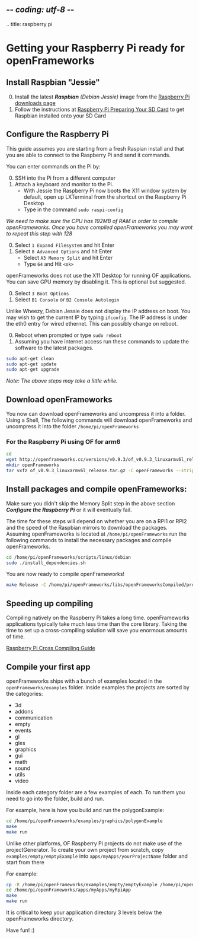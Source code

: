 ## -*- coding: utf-8 -*-
.. title: raspberry pi

Getting your Raspberry Pi ready for openFrameworks
============

    
## Install Raspbian "Jessie"
0. Install the latest _**Raspbian** (Debian Jessie)_ image from the [Raspberry Pi downloads page](http://www.raspberrypi.org/downloads)
1. Follow the instructions at [Raspberry Pi Preparing Your SD Card](http://elinux.org/RPi_Easy_SD_Card_Setup) to get Raspbian installed onto your SD Card

         
## Configure the Raspberry Pi
This guide assumes you are starting from a fresh Raspian install and that you are able to connect to the Raspberry Pi and send it commands.

You can enter commands on the Pi by:

0. SSH into the Pi from a different computer
0. Attach a keyboard and monitor to the Pi.
	* With Jessie the Raspberry Pi now boots the X11 window system by default, open up LXTerminal from the shortcut on the Raspberry Pi Desktop
	* Type in the command `sudo raspi-config`

_We need to make sure the CPU has 192MB of RAM in order to compile openFrameworks. Once you have compiled openFrameworks you may want to repeat this step with 128_

0.  Select `1 Expand Filesystem` and hit Enter
0.  Select `8 Advanced Options` and hit Enter
	* Select `A3 Memory Split` and hit Enter
	* Type `64` and Hit `<ok>`

openFrameworks does not use the X11 Desktop for running OF applications. You can save GPU memory by disabling it. This is optional but suggested.
 
0. Select `3 Boot Options`
0. Select `B1 Console` or `B2 Console Autologin`

Unlike Wheezy, Debian Jessie does not display the IP address on boot. You may wish to get the current IP by typing `ifconfig`. The IP address is under the eth0 entry for wired ethernet. This can possibly change on reboot. 

0. Reboot when prompted or type `sudo reboot`
0. Assuming you have internet access run these commands to update the software to the latest packages.

```sh
sudo apt-get clean
sudo apt-get update
sudo apt-get upgrade
```
_Note: The above steps may take a little while._

## Download openFrameworks
You now can download openFrameworks and uncompress it into a folder. Using a Shell, The following commands will download openFrameworks and uncompress it into the folder `/home/pi/openFrameworks`
 
### For the Raspberry Pi using OF for arm6

```sh
cd
wget http://openframeworks.cc/versions/v0.9.3/of_v0.9.3_linuxarmv6l_release.tar.gz
mkdir openFrameworks
tar vxfz of_v0.9.3_linuxarmv6l_release.tar.gz -C openFrameworks --strip-components 1
```


## Install packages and compile openFrameworks:
 Make sure you didn't skip the Memory Split step in the above section _**Configure the Raspberry Pi**_ or it will eventually fail.
 
The time for these steps will depend on whether you are on a RPI1 or RPI2 and the speed of the Raspbian mirrors to download the packages.
Assuming openFrameworks is located at `/home/pi/openFrameworks` run the following commands to install the necessary packages and compile openFrameworks. 

```sh
cd /home/pi/openFrameworks/scripts/linux/debian
sudo ./install_dependencies.sh
```

You are now ready to compile openFrameworks! 
```sh
make Release -C /home/pi/openFrameworks/libs/openFrameworksCompiled/project
```

## Speeding up compiling
Compiling natively on the Raspberry Pi takes a long time. openFrameworks applications typically take much less time than the core library. Taking the time to set up a cross-compiling solution will save you enormous amounts of time. 

[Raspberry Pi Cross Compiling Guide](../raspberry-pi-cross-compiling-guide/)

## Compile your first app
openFrameworks ships with a bunch of examples located in the `openFrameworks/examples` folder. Inside examples the projects are sorted by the categories: 

* 3d 
* addons 
* communication 
* empty
* events
* gl
* gles
* graphics
* gui
* math
* sound
* utils
* video

Inside each category folder are a few examples of each. To run them you need to go into the folder, build and run.

For example, here is how you build and run the polygonExample:

```sh
cd /home/pi/openFrameworks/examples/graphics/polygonExample
make
make run
```

Unlike other platforms, OF Raspberry Pi projects do not make use of the projectGenerator. To create your own project from scratch, copy `examples/empty/emptyExample` into `apps/myApps/yourProjectName` folder and start from there

For example:

```sh
cp -R /home/pi/openFrameworks/examples/empty/emptyExample /home/pi/openFrameworks/apps/myApps/myRpiApp
cd /home/pi/openFrameworks/apps/myApps/myRpiApp
make
make run
```

It is critical to keep your application directory 3 levels below the openFrameworks directory.

Have fun! :)



